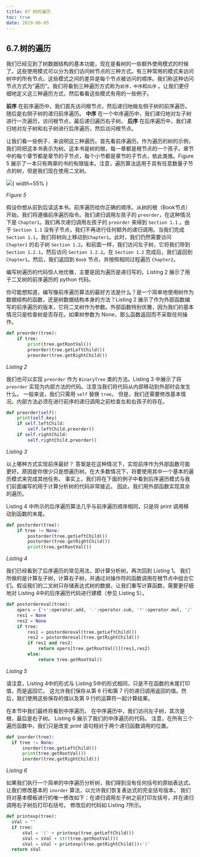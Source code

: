 ```yaml
---
title: 07 树的遍历
toc: true
date: 2019-06-05
---
```

## 6.7.树的遍历

我们已经见到了树数据结构的基本功能，现在是看树的一些额外使用模式的时候了。这些使用模式可以分为我们访问树节点的三种方式。有三种常用的模式来访问树中的所有节点。这些模式之间的差异是每个节点被访问的顺序。我们称这种访问节点方式为“遍历”。我们将看到三种遍历方式称为`前序，中序`和`后序` 。让我们更仔细地定义这三种遍历方式，然后看看这些模式有用的一些例子。

**前序**
在前序遍历中，我们首先访问根节点，然后递归地做左侧子树的前序遍历，随后是右侧子树的递归前序遍历。
**中序**
在一个中序遍历中，我们递归地对左子树进行一次遍历，访问根节点，最后递归遍历右子树。
**后序**
在后序遍历中，我们递归地对左子树和右子树进行后序遍历，然后访问根节点。

让我们看一些例子，来说明这三种遍历。首先看前序遍历。作为遍历的树的示例，我们将把这本书表示为树。这本书是树的根，每一章都是根节点的一个孩子。章节中的每个章节都是章节的子节点，每个小节都是章节的子节点，依此类推。Figure 5 展示了一本只有两章的书的有限版本。注意，遍历算法适用于具有任意数量子节点的树，但是我们现在使用二叉树。

![](http://images.iterate.site/blog/image/20190702/tGn4dOjTlPjT.png?imageslim){ width=55% }

*Figure 5*

假设你想从前到后读这本书。前序遍历给你正确的顺序。从树的根（Book节点）开始，我们将遵循前序遍历指令。我们递归调用左孩子的 `preorder`，在这种情况下是 `Chapter1`。我们再次递归调用左孩子的 `preorder` 来得到 `Section 1.1` 。由于 `Section 1.1` 没有子节点，我们不再进行任何额外的递归调用。当我们完成 `Section 1.1`，我们将树向上移动到`Chapter1`。此时，我们仍然需要访问 `Chapter1` 的右子树 `Section 1.2`。和前面一样，我们访问左子树，它将我们带到 `Section 1.2.1`，然后访问 `Section 1.2.2`。在 `Section 1.2` 完成后，我们返回到 `Chapter1`。然后，我们返回到 `Book` 节点，并按照相同过程遍历 `Chapter2`。

编写树遍历的代码惊人地优雅，主要是因为遍历是递归写的。Listing 2 展示了用于二叉树的前序遍历的 python 代码。

你可能想知道，编写像前序遍历算法的最好方法是什么？是一个简单地使用树作为数据结构的函数，还是树数据结构本身的方法？Listing 2 展示了作为外部函数编写的前序遍历的版本，它将二叉树作为参数。外部函数特别优雅，因为我们的基本情况只是检查树是否存在。如果树参数为 None，那么函数返回而不采取任何操作。

```python
def preorder(tree):
    if tree:
        print(tree.getRootVal())
        preorder(tree.getLeftChild())
        preorder(tree.getRightChild())
```

*Listing 2*

我们也可以实现 `preorder` 作为 `BinaryTree` 类的方法。Listing 3 中展示了将 `preorder` 实现为内部方法的代码。注意当我们将代码从内部移动到外部时会发生什么。 一般来说，我们只需用 `self` 替换 `tree`。 但是，我们还需要修改基本情况。内部方法必须在进行前序的递归调用之前检查左和右孩子的存在。

```python
def preorder(self):
    print(self.key)
    if self.leftChild:
        self.leftChild.preorder()
    if self.rightChild:
        self.rightChild.preorder()
```

*Listing 3*

以上哪种方式实现前序最好？ 答案是在这种情况下，实现前序作为外部函数可能更好。原因是你很少只是想遍历树。在大多数情况下，将要使用其中一个基本的遍历模式来完成其他任务。 事实上，我们将在下面的例子中看到后序遍历模式与我们前面编写的用于计算分析树的代码非常接近。 因此，我们用外部函数实现其余的遍历。

Listing 4 中所示的后序遍历算法几乎与前序遍历顺序相同，只是将 print 调用移动到函数的末尾。

```python
def postorder(tree):
    if tree != None:
        postorder(tree.getLeftChild())
        postorder(tree.getRightChild())
        print(tree.getRootVal())
```

*Listing 4*

我们已经看到了后序遍历的常见用法，即计算分析树。再次回到 Listing 1。 我们所做的是计算左子树，计算右子树，并通过对操作符的函数调用在根节点中组合它们。假设我们的二叉树只存储表达式树的数据，让我们重写计算函数，需要更仔细地对 Listing 4中的后序遍历代码进行建模（参见 Listing 5）。

```python
def postordereval(tree):
    opers = {'+':operator.add, '-':operator.sub, '*':operator.mul, '/':operator.truediv}
    res1 = None
    res2 = None
    if tree:
        res1 = postordereval(tree.getLeftChild())
        res2 = postordereval(tree.getRightChild())
        if res1 and res2:
            return opers[tree.getRootVal()](res1,res2)
        else:
            return tree.getRootVal()
```

*Listing 5*

请注意，Listing 4中的形式与 Listing 5中的形式相同，只是不在函数的末尾打印值，而是返回它。 这允许我们保存从第 6 行和第 7 行的递归调用返回的值。然后，我们使用这些保存的值以及第 9 行的运算符一起计算结果。

在本节中我们最终将看到中序遍历。 在中序遍历中，我们访问左子树，其次是根，最后是右子树。 Listing 6 展示了我们的中序遍历的代码。 注意，在所有三个遍历函数中，我们只是改变 print 语句相对于两个递归函数调用的位置。

```python
def inorder(tree):
  if tree != None:
      inorder(tree.getLeftChild())
      print(tree.getRootVal())
      inorder(tree.getRightChild())
```

*Listing 6*

如果我们执行一个简单的中序遍历分析树，我们得到没有任何括号的原始表达式。 让我们修改基本的 `inorder` 算法，以允许我们恢复表达式的完全括号版本。 我们将对基本模板进行的唯一修改如下：在递归调用左子树之前打印左括号，并在递归调用右子树后打印右括号。 修改后的代码如 Listing 7所示。

```python
def printexp(tree):
  sVal = ""
  if tree:
      sVal = '(' + printexp(tree.getLeftChild())
      sVal = sVal + str(tree.getRootVal())
      sVal = sVal + printexp(tree.getRightChild())+')'
  return sVal

```
